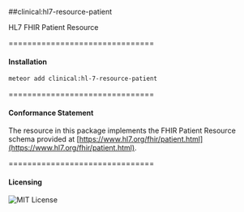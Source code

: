 ##clinical:hl7-resource-patient

HL7 FHIR Patient Resource

===============================
#### Installation  

````bash
meteor add clinical:hl-7-resource-patient
````

===============================
#### Conformance Statement  

The resource in this package implements the FHIR Patient Resource schema provided at  [https://www.hl7.org/fhir/patient.html](https://www.hl7.org/fhir/patient.html).  

===============================
#### Licensing  

![MIT License](https://img.shields.io/badge/license-MIT-blue.svg)
